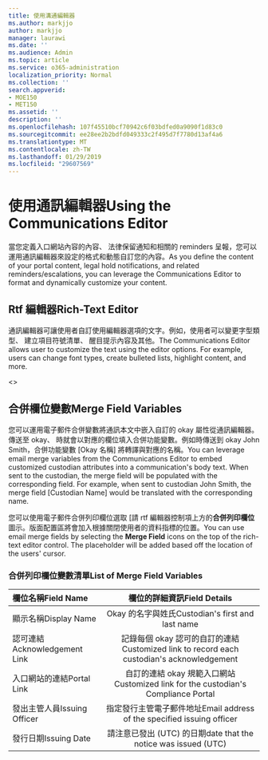 ```yaml
---
title: 使用溝通編輯器
ms.author: markjjo
author: markjjo
manager: laurawi
ms.date: ''
ms.audience: Admin
ms.topic: article
ms.service: o365-administration
localization_priority: Normal
ms.collection: ''
search.appverid:
- MOE150
- MET150
ms.assetid: ''
description: ''
ms.openlocfilehash: 107f45510bcf70942c6f03bdfed0a9090f1d83c0
ms.sourcegitcommit: ee28ee2b2bdfd049333c2f495d7f7780d13af4a6
ms.translationtype: MT
ms.contentlocale: zh-TW
ms.lasthandoff: 01/29/2019
ms.locfileid: "29607569"
---
```

# <a name="using-the-communications-editor"></a><span data-ttu-id="5eaa5-102">使用通訊編輯器</span><span class="sxs-lookup"><span data-stu-id="5eaa5-102">Using the Communications Editor</span></span>
<span data-ttu-id="5eaa5-103">當您定義入口網站內容的內容、 法律保留通知和相關的 reminders 呈報，您可以運用通訊編輯器來設定的格式和動態自訂您的內容。</span><span class="sxs-lookup"><span data-stu-id="5eaa5-103">As you define the content of your portal content, legal hold notifications, and related reminders/escalations, you can leverage the Communications Editor to format and dynamically customize your content.</span></span>

## <a name="rich-text-editor"></a><span data-ttu-id="5eaa5-104">Rtf 編輯器</span><span class="sxs-lookup"><span data-stu-id="5eaa5-104">Rich-Text Editor</span></span> 

<span data-ttu-id="5eaa5-p101">通訊編輯器可讓使用者自訂使用編輯器選項的文字。例如，使用者可以變更字型類型、 建立項目符號清單、 醒目提示內容及其他。</span><span class="sxs-lookup"><span data-stu-id="5eaa5-p101">The Communications Editor allows user to customize the text using the editor options. For example, users can change font types, create bulleted lists, highlight content, and more.</span></span> 

<<include screenshot>>

## <a name="merge-field-variables"></a><span data-ttu-id="5eaa5-107">合併欄位變數</span><span class="sxs-lookup"><span data-stu-id="5eaa5-107">Merge Field Variables</span></span>

<span data-ttu-id="5eaa5-p102">您可以運用電子郵件合併變數將通訊本文中嵌入自訂的 okay 屬性從通訊編輯器。傳送至 okay、 時就會以對應的欄位填入合併功能變數。例如時傳送到 okay John Smith，合併功能變數 [Okay 名稱] 將轉譯與對應的名稱。</span><span class="sxs-lookup"><span data-stu-id="5eaa5-p102">You can leverage email merge variables from the Communications Editor to embed customized custodian attributes into a communication's body text. When sent to the custodian, the merge field will be populated with the corresponding field. For example, when sent to custodian John Smith, the merge field [Custodian Name] would be translated with the corresponding name.</span></span> 

<span data-ttu-id="5eaa5-p103">您可以使用電子郵件合併列印欄位選取 [請 rtf 編輯器控制項上方的**合併列印欄位**圖示。版面配置區將會加入根據關閉使用者的資料指標的位置。</span><span class="sxs-lookup"><span data-stu-id="5eaa5-p103">You can use email merge fields by selecting the **Merge Field** icons on the top of the rich-text editor control. The placeholder will be added based off the location of the users' cursor.</span></span> 

### <a name="list-of-merge-field-variables"></a><span data-ttu-id="5eaa5-113">合併列印欄位變數清單</span><span class="sxs-lookup"><span data-stu-id="5eaa5-113">List of Merge Field Variables</span></span>
| <span data-ttu-id="5eaa5-114">欄位名稱</span><span class="sxs-lookup"><span data-stu-id="5eaa5-114">Field Name</span></span>                  | <span data-ttu-id="5eaa5-115">欄位的詳細資訊</span><span class="sxs-lookup"><span data-stu-id="5eaa5-115">Field Details</span></span> | 
| :------------------- | :-------------------: |
| <span data-ttu-id="5eaa5-116">顯示名稱</span><span class="sxs-lookup"><span data-stu-id="5eaa5-116">Display Name</span></span>  | <span data-ttu-id="5eaa5-117">Okay 的名字與姓氏</span><span class="sxs-lookup"><span data-stu-id="5eaa5-117">Custodian's first and last name</span></span> | 
| <span data-ttu-id="5eaa5-118">認可連結</span><span class="sxs-lookup"><span data-stu-id="5eaa5-118">Acknowledgement Link</span></span>                 | <span data-ttu-id="5eaa5-119">記錄每個 okay 認可的自訂的連結</span><span class="sxs-lookup"><span data-stu-id="5eaa5-119">Customized link to record each custodian's acknowledgement</span></span>                 |
| <span data-ttu-id="5eaa5-120">入口網站的連結</span><span class="sxs-lookup"><span data-stu-id="5eaa5-120">Portal Link</span></span>     | <span data-ttu-id="5eaa5-121">自訂的連結 okay 規範入口網站</span><span class="sxs-lookup"><span data-stu-id="5eaa5-121">Customized link for the custodian's Compliance Portal</span></span>                 |
| <span data-ttu-id="5eaa5-122">發出主管人員</span><span class="sxs-lookup"><span data-stu-id="5eaa5-122">Issuing Officer</span></span>                   | <span data-ttu-id="5eaa5-123">指定發行主管電子郵件地址</span><span class="sxs-lookup"><span data-stu-id="5eaa5-123">Email address of the specified issuing officer</span></span>                   |
| <span data-ttu-id="5eaa5-124">發行日期</span><span class="sxs-lookup"><span data-stu-id="5eaa5-124">Issuing Date</span></span>                   | <span data-ttu-id="5eaa5-125">請注意已發出 (UTC) 的日期</span><span class="sxs-lookup"><span data-stu-id="5eaa5-125">date that the notice was issued (UTC)</span></span>              |